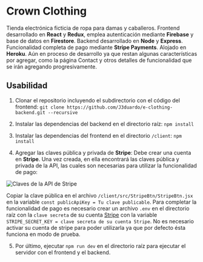# Crown Clothing
Tienda electrónica ficticia de ropa para damas y caballeros. Frontend desarrollado en **React** y **Redux**, emplea autenticación mediante **Firebase** y base de datos en **Firestore**. Backend desarrollado en **Node** y **Express**. Funcionalidad completa de pago mediante **Stripe Payments**. Alojado en **Heroku**. Aún en proceso de desarrollo ya que restan algunas características por agregar, como la página Contact y otros detalles de funcionalidad que se irán agregando progresivamente.

## Usabilidad
1. Clonar el repositorio incluyendo el subdirectorio con el código del frontend: `git clone https://github.com/J3duardo/e-clothing-backend.git --recursive`

2. Instalar las dependencias del backend en el directorio raíz: `npm install`

3. Instalar las dependencias del frontend en el directorio `/client`: `npm install`

4. Agregar las claves pública y privada de **Stripe**: Debe crear una cuenta en **Stripe**. Una vez creada, en ella encontrará las claves pública y privada de la API, las cuales son necesarias para utilizar la funcionalidad de pago:

![Claves de la API de Stripe](https://i.imgur.com/sTGtFef.jpg)

Copiar la clave pública en el archivo `/client/src/StripeBtn/StripeBtn.jsx` en la variable `const publicApiKey = Tu clave publicable`. Para completar la funcionalidad de pago es necesario crear un archivo `.env` en el directorio raíz con la `clave secreta` de su cuenta [Stripe](https://stripe.com/) con la variable `STRIPE_SECRET_KEY = clave secreta de su cuenta Stripe`. No es necesario activar su cuenta de stripe para poder utilizarla ya que por defecto ésta funciona en modo de prueba.

5. Por último, ejecutar `npm run dev` en el directorio raíz para ejecutar el servidor con el frontend y el backend.